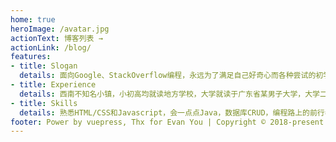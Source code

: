 ```yaml
---
home: true
heroImage: /avatar.jpg
actionText: 博客列表 →
actionLink: /blog/
features:
- title: Slogan
  details: 面向Google、StackOverflow编程，永远为了满足自己好奇心而各种尝试的初学者~
- title: Experience
  details: 西南不知名小镇，小初高均就读地方学校，大学就读于广东省某男子大学，大学二年级入坑猿界
- title: Skills
  details: 熟悉HTML/CSS和Javascript，会一点点Java，数据库CRUD，编程路上的前行者一枚
footer: Power by vuepress, Thx for Evan You | Copyright © 2018-present zifengb
---
```

